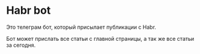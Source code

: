 # Habr bot #

Это телеграм бот, который присылает публикации с Habr.

Бот может прислать все статьи с главной страницы, а так же все статьи за сегодня. 